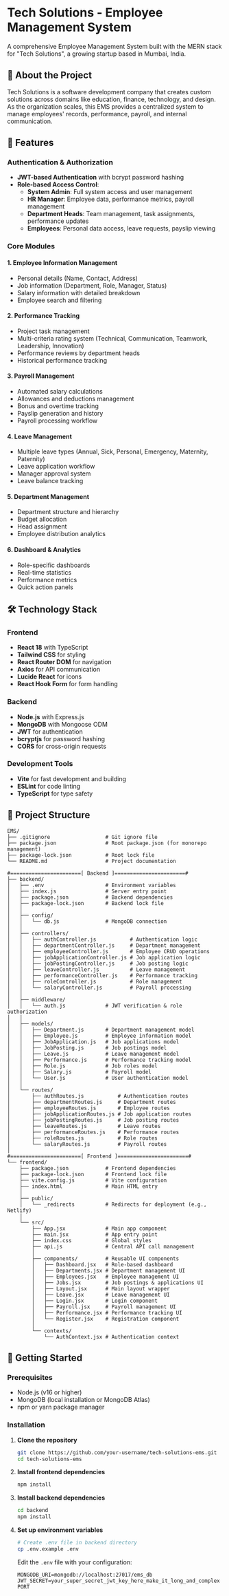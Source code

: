 # Tech Solutions - Employee Management System

A comprehensive Employee Management System built with the MERN stack for "Tech Solutions", a growing startup based in Mumbai, India.

## 🏢 About the Project

Tech Solutions is a software development company that creates custom solutions across domains like education, finance, technology, and design. As the organization scales, this EMS provides a centralized system to manage employees' records, performance, payroll, and internal communication.

## 🚀 Features

### Authentication & Authorization

- **JWT-based Authentication** with bcrypt password hashing
- **Role-based Access Control**:
  - **System Admin**: Full system access and user management
  - **HR Manager**: Employee data, performance metrics, payroll management
  - **Department Heads**: Team management, task assignments, performance updates
  - **Employees**: Personal data access, leave requests, payslip viewing

### Core Modules

#### 1. Employee Information Management

- Personal details (Name, Contact, Address)
- Job information (Department, Role, Manager, Status)
- Salary information with detailed breakdown
- Employee search and filtering

#### 2. Performance Tracking

- Project task management
- Multi-criteria rating system (Technical, Communication, Teamwork, Leadership, Innovation)
- Performance reviews by department heads
- Historical performance tracking

#### 3. Payroll Management

- Automated salary calculations
- Allowances and deductions management
- Bonus and overtime tracking
- Payslip generation and history
- Payroll processing workflow

#### 4. Leave Management

- Multiple leave types (Annual, Sick, Personal, Emergency, Maternity, Paternity)
- Leave application workflow
- Manager approval system
- Leave balance tracking

#### 5. Department Management

- Department structure and hierarchy
- Budget allocation
- Head assignment
- Employee distribution analytics

#### 6. Dashboard & Analytics

- Role-specific dashboards
- Real-time statistics
- Performance metrics
- Quick action panels

## 🛠️ Technology Stack

### Frontend

- **React 18** with TypeScript
- **Tailwind CSS** for styling
- **React Router DOM** for navigation
- **Axios** for API communication
- **Lucide React** for icons
- **React Hook Form** for form handling

### Backend

- **Node.js** with Express.js
- **MongoDB** with Mongoose ODM
- **JWT** for authentication
- **bcryptjs** for password hashing
- **CORS** for cross-origin requests

### Development Tools

- **Vite** for fast development and building
- **ESLint** for code linting
- **TypeScript** for type safety

## 📁 Project Structure

```
EMS/
├── .gitignore                  # Git ignore file
├── package.json                # Root package.json (for monorepo management)
├── package-lock.json           # Root lock file
└── README.md                   # Project documentation

#=======================[ Backend ]=======================#
├── backend/
│   ├── .env                    # Environment variables
│   ├── index.js                # Server entry point
│   ├── package.json            # Backend dependencies
│   ├── package-lock.json       # Backend lock file
│   │
│   ├── config/
│   │   └── db.js               # MongoDB connection
│   │
│   ├── controllers/
│   │   ├── authController.js           # Authentication logic
│   │   ├── departmentController.js     # Department management
│   │   ├── employeeController.js       # Employee CRUD operations
│   │   ├── jobApplicationController.js # Job application logic
│   │   ├── jobPostingController.js     # Job posting logic
│   │   ├── leaveController.js          # Leave management
│   │   ├── performanceController.js    # Performance tracking
│   │   ├── roleController.js           # Role management
│   │   └── salaryController.js         # Payroll processing
│   │
│   ├── middleware/
│   │   └── auth.js             # JWT verification & role authorization
│   │
│   ├── models/
│   │   ├── Department.js       # Department management model
│   │   ├── Employee.js         # Employee information model
│   │   ├── JobApplication.js   # Job applications model
│   │   ├── JobPosting.js       # Job postings model
│   │   ├── Leave.js            # Leave management model
│   │   ├── Performance.js      # Performance tracking model
│   │   ├── Role.js             # Job roles model
│   │   ├── Salary.js           # Payroll model
│   │   └── User.js             # User authentication model
│   │
│   └── routes/
│       ├── authRoutes.js           # Authentication routes
│       ├── departmentRoutes.js     # Department routes
│       ├── employeeRoutes.js       # Employee routes
│       ├── jobApplicationRoutes.js # Job application routes
│       ├── jobPostingRoutes.js     # Job posting routes
│       ├── leaveRoutes.js          # Leave routes
│       ├── performanceRoutes.js    # Performance routes
│       ├── roleRoutes.js           # Role routes
│       └── salaryRoutes.js         # Payroll routes
│
#=======================[ Frontend ]=======================#
└── frontend/
    ├── package.json            # Frontend dependencies
    ├── package-lock.json       # Frontend lock file
    ├── vite.config.js          # Vite configuration
    ├── index.html              # Main HTML entry
    │
    ├── public/
    │   └── _redirects          # Redirects for deployment (e.g., Netlify)
    │
    └── src/
        ├── App.jsx             # Main app component
        ├── main.jsx            # App entry point
        ├── index.css           # Global styles
        ├── api.js              # Central API call management
        │
        ├── components/         # Reusable UI components
        │   ├── Dashboard.jsx   # Role-based dashboard
        │   ├── Departments.jsx # Department management UI
        │   ├── Employees.jsx   # Employee management UI
        │   ├── Jobs.jsx        # Job postings & applications UI
        │   ├── Layout.jsx      # Main layout wrapper
        │   ├── Leave.jsx       # Leave management UI
        │   ├── Login.jsx       # Login component
        │   ├── Payroll.jsx     # Payroll management UI
        │   ├── Performance.jsx # Performance tracking UI
        │   └── Register.jsx    # Registration component
        │
        └── contexts/
            └── AuthContext.jsx # Authentication context
```            

## 🚀 Getting Started

### Prerequisites

- Node.js (v16 or higher)
- MongoDB (local installation or MongoDB Atlas)
- npm or yarn package manager

### Installation

1. **Clone the repository**

   ```bash
   git clone https://github.com/your-username/tech-solutions-ems.git
   cd tech-solutions-ems
   ```

2. **Install frontend dependencies**

   ```bash
   npm install
   ```

3. **Install backend dependencies**

   ```bash
   cd backend
   npm install
   ```

4. **Set up environment variables**

   ```bash
   # Create .env file in backend directory
   cp .env.example .env
   ```

   Edit the `.env` file with your configuration:

   ```env
   MONGODB_URI=mongodb://localhost:27017/ems_db
   JWT_SECRET=your_super_secret_jwt_key_here_make_it_long_and_complex
   PORT
   ```
